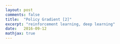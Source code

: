 ```yaml
---
layout: post
comments: false
title:  "Policy Gradient [2]"
excerpt: "reinforcement learning, deep learning"
date:   2016-09-12
mathjax: true
---
```







